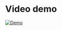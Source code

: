# Video demo

[![Demo](blob:https://imgur.com/28a3fd50-d817-41fb-b9bf-4c5badccb591)](https://streamable.com/8bz0y4)
